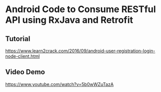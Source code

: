 # Android Code to Consume RESTful API using RxJava and Retrofit

Tutorial
--------

https://www.learn2crack.com/2016/09/android-user-registration-login-node-client.html

Video Demo
--------

https://www.youtube.com/watch?v=5b0wWZuTazA
